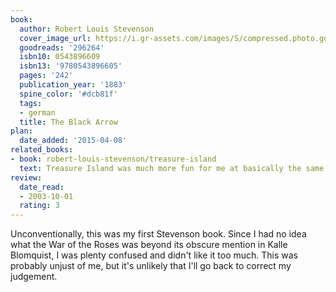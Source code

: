 ```yaml
---
book:
  author: Robert Louis Stevenson
  cover_image_url: https://i.gr-assets.com/images/S/compressed.photo.goodreads.com/books/1328014614l/296264._SX98_.jpg
  goodreads: '296264'
  isbn10: 0543896609
  isbn13: '9780543896605'
  pages: '242'
  publication_year: '1883'
  spine_color: '#dcb81f'
  tags:
  - german
  title: The Black Arrow
plan:
  date_added: '2015-04-08'
related_books:
- book: robert-louis-stevenson/treasure-island
  text: Treasure Island was much more fun for me at basically the same time.
review:
  date_read:
  - 2003-10-01
  rating: 3
---
```

Unconventionally, this was my first Stevenson book. Since I had no idea what the War of the Roses was beyond its obscure
mention in Kalle Blomquist, I was plenty confused and didn't like it too much. This was probably unjust of me, but it's
unlikely that I'll go back to correct my judgement.
